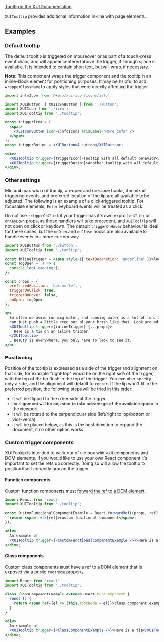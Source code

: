 <div class="xui-margin-vertical">
	<a href="../section-components-alerts-tooltip.html" isDocLink>Tooltip in the XUI Documentation</a>
</div>

`XUITooltip` provides additional information in-line with page elements.

## Examples

### Default tooltip

The default tooltip is triggered on mouseover or as part of a touch-press event chain, and will appear centered above the trigger, if enough space is available. It is intended to contain short text, but will wrap, if necessary.

**Note:** This component wraps the trigger component and the tooltip in an inline-block element for positioning purposes. It may be helpful to add `wrapperClassName` to apply styles that were directly affecting the trigger.

```jsx harmony
import infoIcon from '@xero/xui-icon/icons/info';

import XUIButton, { XUIIconButton } from './button';
import XUIIcon from './icon';
import XUITooltip from './tooltip';

const triggerIcon = (
  <span>
    <XUIIconButton icon={infoIcon} ariaLabel="More info" />
  </span>
);
const triggerButton = <XUIButton>A button</XUIButton>;

<div>
  <XUITooltip trigger={triggerIcon}>Tooltip with all default behavior</XUITooltip>
  <XUITooltip trigger={triggerButton}>Another tooltip with all default behavior</XUITooltip>
</div>;
```

### Other settings

Min and max width of the tip, on-open and on-close hooks, the mix of triggering events, and preferred location of the tip are all available to be adjusted. The following is an example of a click-triggered tooltip. For focusable elements, `Enter` keyboard events will be treated as a click.

Do not use `triggerOnClick` if your trigger has it's own explicit `onClick` or `onKeyDown` props, as those handlers will take precedent, and `XUITooltip` will not open on click or keydown. The default `triggerOnHover` behaviour is ideal for these cases, but the `onOpen` and `onClose` hooks are also available to handle events in a more custom way.

```jsx harmony
import XUIButton from './button';
import XUITooltip from './tooltip';

const inlineTrigger = <span style={{ textDecoration: 'underline' }}>look at what we have</span>;
const logOpen = () => {
  console.log('opening');
};

const props = {
  preferredPosition: 'bottom-left',
  triggerOnClick: true,
  triggerOnHover: false,
  onOpen: logOpen
};

<p>
  So often we avoid running water, and running water is a lot of fun. Isn&apos;t that fantastic? You
  can just push a little tree out of your brush like that. Look around,{' '}
  <XUITooltip trigger={inlineTrigger} {...props}>
    Here is a tip on an inline trigger
  </XUITooltip>
  . Beauty is everywhere, you only have to look to see it.
</p>;
```

### Positioning

Position of the tooltip is expressed as a side of the trigger and alignment on that side, for example "right-top" would be on the right side of the trigger, with the top of the tip flush to the top of the trigger. You can also specify only a side, and the alignment will default to `center`.
If the tip won't fit in the preferred position, the following steps will be tried in this order:

- it will be flipped to the other side of the trigger
- its alignment will be adjusted to take advantage of the available space in the viewport
- it will be rotated to the perpendicular side (left/right to top/bottom or vice-versa)
- it will be placed below, as this is the best direction to expand the document, if no other option works

### Custom trigger components

XUITooltip is intended to work out of the box with XUI components and DOM elements. If you would like to use your own React component it's important to set the refs up correctly. Doing so will allow the tooltip to position itself correctly around the trigger.

#### Function components

Custom function components must [forward the ref to a DOM element](https://reactjs.org/docs/forwarding-refs.html#forwarding-refs-to-dom-components).

```jsx harmony
import React from 'react';
import XUITooltip from './tooltip';

const CustomFunctionalComponentExample = React.forwardRef((props, ref) => {
  return <span ref={ref}>custom functional component</span>;
});

<div>
  An example of
  <XUITooltip trigger={<CustomFunctionalComponentExample />}>Here is a tip</XUITooltip>.
</div>;
```

#### Class components

Custom class components must have a ref to a DOM element that is exposed via a public `rootNode` property.

```jsx harmony
import React from 'react';
import XUITooltip from './tooltip';

class ClassComponentExample extends React.PureComponent {
  render() {
    return <span ref={el => (this.rootNode = el)}>class component example</span>;
  }
}

<div>
  An example of
  <XUITooltip trigger={<ClassComponentExample />}>Here is a tip</XUITooltip>.
</div>;
```
